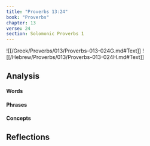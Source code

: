 ```yaml
---
title: "Proverbs 13:24"
book: "Proverbs"
chapter: 13
verse: 24
section: Solomonic Proverbs 1
---
```

![[/Greek/Proverbs/013/Proverbs-013-024G.md#Text]]
![[/Hebrew/Proverbs/013/Proverbs-013-024H.md#Text]]

## Analysis

#### Words

#### Phrases

#### Concepts

## Reflections
